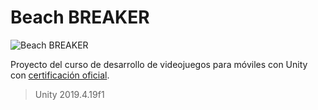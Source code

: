 # Beach BREAKER

![Beach BREAKER](https://static.platzi.com/media/landing-projects/Proyecto-moviles-unity.png)

Proyecto del curso de desarrollo de videojuegos para móviles con Unity con [certificación oficial](https://platzi.com/p/bryantchacon/curso/1488-course/diploma/detalle/).
> Unity 2019.4.19f1
